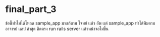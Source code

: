 # final_part_3
ข้อนี้ทำไม่ได้โหลด sample_app มาเเก้ตาม โจทย์ เเล้ว อัพ
เเต่ sample_app ทำได้พิมตามอาจารย์ เเลป ล่าสุด
ติดตรง run rails server เเล้วหน้าจอไม่ขึ้น
